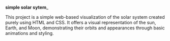 __________simple solar sytem___________

This project is a simple web-based visualization of the solar system created purely using HTML and CSS. It offers a visual representation of the sun, Earth, and Moon, demonstrating their orbits and appearances through basic animations and styling.

